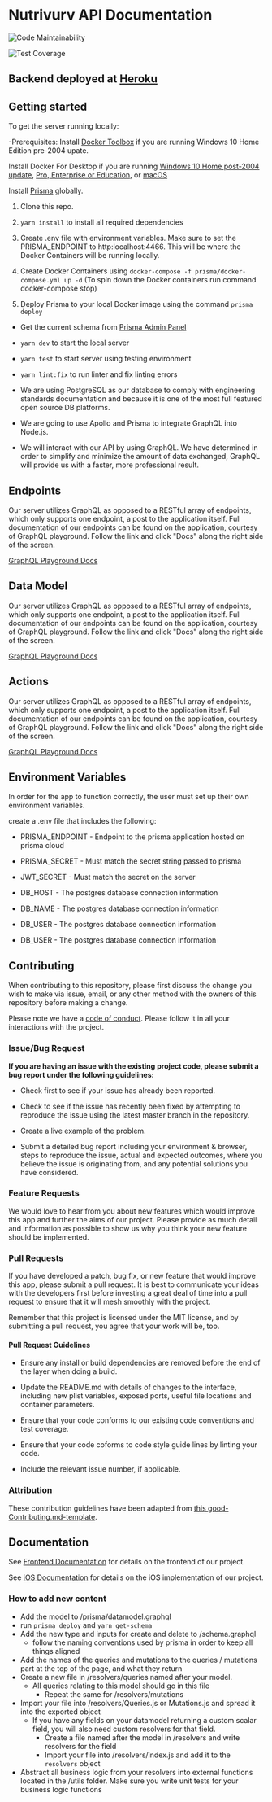 # Nutrivurv API Documentation

![Code Maintainability](https://api.codeclimate.com/v1/badges/9ac982aab59ee2c30f71/maintainability)

![Test Coverage](https://api.codeclimate.com/v1/badges/9ac982aab59ee2c30f71/test_coverage)

## Backend deployed at [Heroku](https://labspt7-nutrition-tracker-be.herokuapp.com/)

## Getting started

To get the server running locally:

 -Prerequisites:
  Install [Docker Toolbox](https://docs.docker.com/toolbox/toolbox_install_windows/) if you are running Windows 10 Home Edition pre-2004 upate.

  Install Docker For Desktop if you are running [Windows 10 Home post-2004 update](https://docs.docker.com/docker-for-windows/install-windows-home/), [Pro, Enterprise or Education](https://docs.docker.com/docker-for-windows/install/), or [macOS](https://docs.docker.com/docker-for-mac/install/)

  Install [Prisma](https://www.npmjs.com/package/prisma) globally.

1. Clone this repo.

2. `yarn install` to install all required dependencies

3. Create .env file with environment variables. Make sure to set the PRISMA_ENDPOINT to http:localhost:4466. This will be where the Docker Containers will be running locally.

4. Create Docker Containers using `docker-compose -f prisma/docker-compose.yml up -d` (To spin down the Docker containers run command docker-compose stop)

5. Deploy Prisma to your local Docker image using the command `prisma deploy`

- Get the current schema from [Prisma Admin Panel](http://localhost:4466/_admin)

- `yarn dev` to start the local server

- `yarn test` to start server using testing environment

- `yarn lint:fix` to run linter and fix linting errors

- We are using PostgreSQL as our database to comply with engineering standards documentation and because it is one of the most full featured open source DB platforms.

- We are going to use Apollo and Prisma to integrate GraphQL into Node.js.

- We will interact with our API by using GraphQL. We have determined in order to simplify and minimize the amount of data exchanged, GraphQL will provide us with a faster, more professional result.

## Endpoints

Our server utilizes GraphQL as opposed to a RESTful array of endpoints, which only supports one endpoint, a post to the application itself. Full documentation of our endpoints can be found on the application, courtesy of GraphQL playground. Follow the link and click "Docs" along the right side of the screen.

[GraphQL Playground Docs](https://labspt7-nutrition-tracker-be.herokuapp.com/)

## Data Model

Our server utilizes GraphQL as opposed to a RESTful array of endpoints, which only supports one endpoint, a post to the application itself. Full documentation of our endpoints can be found on the application, courtesy of GraphQL playground. Follow the link and click "Docs" along the right side of the screen.

[GraphQL Playground Docs](https://labspt7-nutrition-tracker-be.herokuapp.com/)

## Actions

Our server utilizes GraphQL as opposed to a RESTful array of endpoints, which only supports one endpoint, a post to the application itself. Full documentation of our endpoints can be found on the application, courtesy of GraphQL playground. Follow the link and click "Docs" along the right side of the screen.

[GraphQL Playground Docs](https://labspt7-nutrition-tracker-be.herokuapp.com/)

## Environment Variables

In order for the app to function correctly, the user must set up their own environment variables.

create a .env file that includes the following:

- PRISMA_ENDPOINT - Endpoint to the prisma application hosted on prisma cloud

- PRISMA_SECRET - Must match the secret string passed to prisma

- JWT_SECRET - Must match the secret on the server

- DB_HOST - The postgres database connection information

- DB_NAME - The postgres database connection information

- DB_USER - The postgres database connection information

- DB_USER - The postgres database connection information

## Contributing

When contributing to this repository, please first discuss the change you wish to make via issue, email, or any other method with the owners of this repository before making a change.

Please note we have a [code of conduct](./code_of_conduct.md). Please follow it in all your interactions with the project.

### Issue/Bug Request

**If you are having an issue with the existing project code, please submit a bug report under the following guidelines:**

- Check first to see if your issue has already been reported.

- Check to see if the issue has recently been fixed by attempting to reproduce the issue using the latest master branch in the repository.

- Create a live example of the problem.

- Submit a detailed bug report including your environment & browser, steps to reproduce the issue, actual and expected outcomes, where you believe the issue is originating from, and any potential solutions you have considered.

### Feature Requests

We would love to hear from you about new features which would improve this app and further the aims of our project. Please provide as much detail and information as possible to show us why you think your new feature should be implemented.

### Pull Requests

If you have developed a patch, bug fix, or new feature that would improve this app, please submit a pull request. It is best to communicate your ideas with the developers first before investing a great deal of time into a pull request to ensure that it will mesh smoothly with the project.

Remember that this project is licensed under the MIT license, and by submitting a pull request, you agree that your work will be, too.

#### Pull Request Guidelines

- Ensure any install or build dependencies are removed before the end of the layer when doing a build.

- Update the README.md with details of changes to the interface, including new plist variables, exposed ports, useful file locations and container parameters.

- Ensure that your code conforms to our existing code conventions and test coverage.

- Ensure that your code coforms to code style guide lines by linting your code.

- Include the relevant issue number, if applicable.

### Attribution

These contribution guidelines have been adapted from [this good-Contributing.md-template](https://gist.github.com/PurpleBooth/b24679402957c63ec426).

## Documentation

See [Frontend Documentation](https://github.com/Lambda-School-Labs/nutrition-tracker-fe-pt7/blob/master/README.md) for details on the frontend of our project.

See [iOS Documentation](https://github.com/Lambda-School-Labs/nutrition-tracker-ios-pt7/blob/master/README.md) for details on the iOS implementation of our project.

### How to add new content

- Add the model to /prisma/datamodel.graphql
- run `prisma deploy` and `yarn get-schema`
- Add the new type and inputs for create and delete to /schema.graphql
  - follow the naming conventions used by prisma in order to keep all things aligned
- Add the names of the queries and mutations to the queries / mutations part at the top of the page, and what they return
- Create a new file in /resolvers/queries named after your model.
  - All queries relating to this model should go in this file
    - Repeat the same for /resolvers/mutations
- Import your file into /resolvers/Queries.js or Mutations.js and spread it into the exported object
  - If you have any fields on your datamodel returning a custom scalar field, you will also need custom resolvers for that field.
    - Create a file named after the model in /resolvers and write resolvers for the field
    - Import your file into /resolvers/index.js and add it to the `resolvers` object
- Abstract all business logic from your resolvers into external functions located in the /utils folder. Make sure you write unit tests for your business logic functions
